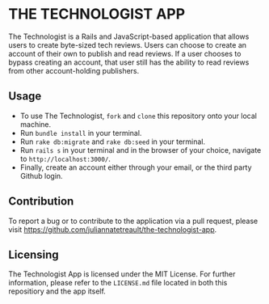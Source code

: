 # THE TECHNOLOGIST APP

The Technologist is a Rails and JavaScript-based application that allows users to create byte-sized tech reviews. Users can choose to create an account of their own to publish and read reviews. If a user chooses to bypass creating an account, that user still has the ability to read reviews from other account-holding publishers.

## Usage

 * To use The Technologist, `fork` and `clone` this repository onto your local machine. 
 * Run `bundle install` in your terminal.
 * Run `rake db:migrate` and `rake db:seed` in your terminal.
 * Run `rails s` in your terminal and in the browser of your choice, navigate to `http://localhost:3000/`.
 * Finally, create an account either through your email, or the third party Github login.

## Contribution

To report a bug or to contribute to the application via a pull request, please visit https://github.com/juliannatetreault/the-technologist-app.

## Licensing

The Technologist App is licensed under the MIT License. For further information, please refer to the `LICENSE.md` file located in both this repositiory and the app itself.


